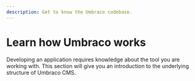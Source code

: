 ```yaml
---
description: Get to know the Umbraco codebase.
---
```


# Learn how Umbraco works

Developing an application requires knowledge about the tool you are working with. This section will give you an introduction to the underlying structure of Umbraco CMS.
